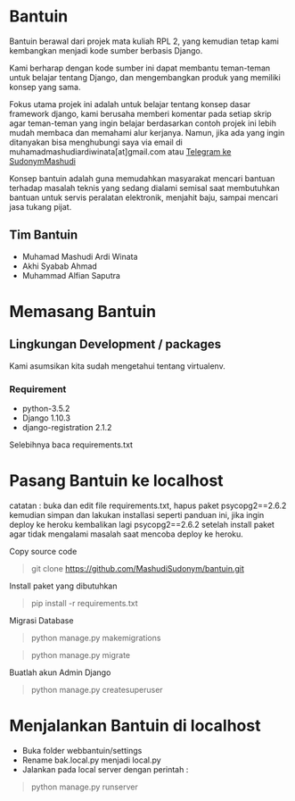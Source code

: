 # Bantuin

Bantuin berawal dari projek mata kuliah RPL 2, yang kemudian tetap kami kembangkan menjadi kode sumber berbasis Django.

Kami berharap dengan kode sumber ini dapat membantu teman-teman untuk belajar tentang Django, dan mengembangkan produk yang memiliki konsep yang sama.

Fokus utama projek ini adalah untuk belajar tentang konsep dasar framework django, kami berusaha memberi komentar pada setiap skrip agar teman-teman yang ingin belajar berdasarkan contoh projek ini lebih mudah membaca dan memahami alur kerjanya. Namun, jika ada yang ingin ditanyakan bisa menghubungi saya via email di muhamadmashudiardiwinata[at]gmail.com atau [Telegram ke SudonymMashudi](http://telegram.me/SudonymMashudi)

Konsep bantuin adalah guna memudahkan masyarakat mencari bantuan terhadap masalah teknis yang sedang dialami semisal saat membutuhkan bantuan untuk servis peralatan elektronik, menjahit baju, sampai mencari jasa tukang pijat.

## Tim Bantuin

* Muhamad Mashudi Ardi Winata 
* Akhi Syabab Ahmad
* Muhammad Alfian Saputra

# Memasang Bantuin

## Lingkungan Development / packages

Kami asumsikan kita sudah mengetahui tentang virtualenv.

### Requirement 

* python-3.5.2
* Django 1.10.3
* django-registration 2.1.2

Selebihnya baca requirements.txt

# Pasang Bantuin ke localhost

catatan : buka dan edit file requirements.txt, hapus paket psycopg2==2.6.2 kemudian simpan dan lakukan installasi seperti panduan ini, jika ingin deploy ke heroku kembalikan lagi psycopg2==2.6.2 setelah install paket agar tidak mengalami masalah saat mencoba deploy ke heroku.

Copy source code

> git clone https://github.com/MashudiSudonym/bantuin.git

Install paket yang dibutuhkan

> pip install -r requirements.txt

Migrasi Database

> python manage.py makemigrations

> python manage.py migrate

Buatlah akun Admin Django

> python manage.py createsuperuser


# Menjalankan Bantuin di localhost

* Buka folder webbantuin/settings
* Rename bak.local.py menjadi local.py
* Jalankan pada local server dengan perintah :

> python manage.py runserver

